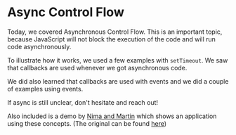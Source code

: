 # Async Control Flow

Today, we covered Asynchronous Control Flow. This is an important topic, because JavaScript will not block the execution of the code and will run code asynchronously.

To illustrate how it works, we used a few examples with `setTimeout`. We saw that callbacks are used whenever we got asynchronous code.

We did also learned that callbacks are used with events and we did a couple of examples using events.

If async is still unclear, don't hesitate and reach out!

Also included is a demo by [Nima and Martin](./demoApp.js) which shows an application using these concepts. (The original can be found [here](https://github.com/martinlaws/lhl-async-control-flow))
